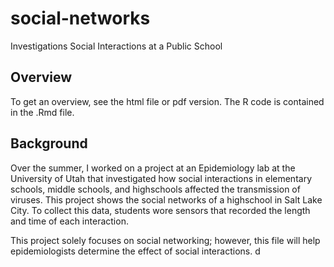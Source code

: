 # social-networks
Investigations Social Interactions at a Public School

## Overview
To get an overview, see the html file or pdf version. The R code is contained in the .Rmd file.

## Background

Over the summer, I worked on a project at an Epidemiology lab at the University of Utah that investigated how social interactions in elementary schools, middle schools, and highschools affected the transmission of viruses. This project shows the social networks of a highschool in Salt Lake City. To collect this data, students wore sensors that recorded the length and time of each interaction. 

This project solely focuses on social networking; however, this file will help epidemiologists determine the effect of social interactions. d
